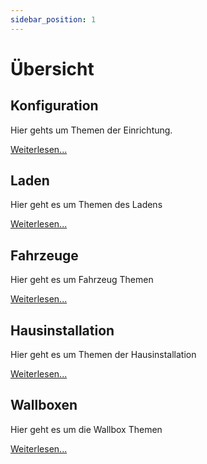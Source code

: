```yaml
---
sidebar_position: 1
---
```


# Übersicht

## Konfiguration

Hier gehts um Themen der Einrichtung.

[Weiterlesen...](setup)

## Laden

Hier geht es um Themen des Ladens

[Weiterlesen...](charging)

## Fahrzeuge

Hier geht es um Fahrzeug Themen

[Weiterlesen...](vehicles)

## Hausinstallation

Hier geht es um Themen der Hausinstallation

[Weiterlesen...](meters)

## Wallboxen

Hier geht es um die Wallbox Themen

[Weiterlesen...](wallbox)
